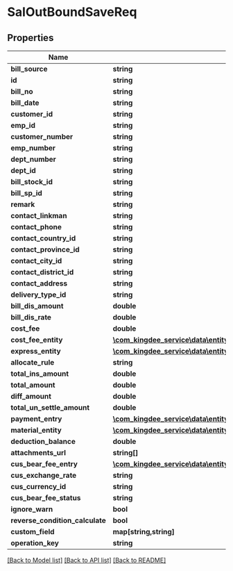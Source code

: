 # SalOutBoundSaveReq

## Properties
Name | Type | Description | Notes
------------ | ------------- | ------------- | -------------
**bill_source** | **string** |  | [optional] 
**id** | **string** |  | [optional] 
**bill_no** | **string** |  | [optional] 
**bill_date** | **string** |  | [optional] 
**customer_id** | **string** |  | [optional] 
**emp_id** | **string** |  | [optional] 
**customer_number** | **string** |  | [optional] 
**emp_number** | **string** |  | [optional] 
**dept_number** | **string** |  | [optional] 
**dept_id** | **string** |  | [optional] 
**bill_stock_id** | **string** |  | [optional] 
**bill_sp_id** | **string** |  | [optional] 
**remark** | **string** |  | [optional] 
**contact_linkman** | **string** |  | [optional] 
**contact_phone** | **string** |  | [optional] 
**contact_country_id** | **string** |  | [optional] 
**contact_province_id** | **string** |  | [optional] 
**contact_city_id** | **string** |  | [optional] 
**contact_district_id** | **string** |  | [optional] 
**contact_address** | **string** |  | [optional] 
**delivery_type_id** | **string** |  | [optional] 
**bill_dis_amount** | **double** |  | [optional] 
**bill_dis_rate** | **double** |  | [optional] 
**cost_fee** | **double** |  | [optional] 
**cost_fee_entity** | [**\com_kingdee_service\data\entity\SalOutBoundCostFeeEntity**](SalOutBoundCostFeeEntity.md) |  | [optional] 
**express_entity** | [**\com_kingdee_service\data\entity\SalOutBoundExpressEntity[]**](SalOutBoundExpressEntity.md) |  | [optional] 
**allocate_rule** | **string** |  | [optional] 
**total_ins_amount** | **double** |  | [optional] 
**total_amount** | **double** |  | [optional] 
**diff_amount** | **double** |  | [optional] 
**total_un_settle_amount** | **double** |  | [optional] 
**payment_entry** | [**\com_kingdee_service\data\entity\SalOutBoundPaymentEntry[]**](SalOutBoundPaymentEntry.md) |  | [optional] 
**material_entity** | [**\com_kingdee_service\data\entity\SalOutBoundSaveReqMaterialEntity[]**](SalOutBoundSaveReqMaterialEntity.md) |  | [optional] 
**deduction_balance** | **double** |  | [optional] 
**attachments_url** | **string[]** |  | [optional] 
**cus_bear_fee_entry** | [**\com_kingdee_service\data\entity\SalOutBoundCusBearFeeEntry[]**](SalOutBoundCusBearFeeEntry.md) |  | [optional] 
**cus_exchange_rate** | **string** |  | [optional] 
**cus_currency_id** | **string** |  | [optional] 
**cus_bear_fee_status** | **string** |  | [optional] 
**ignore_warn** | **bool** |  | [optional] 
**reverse_condition_calculate** | **bool** |  | [optional] 
**custom_field** | **map[string,string]** |  | [optional] 
**operation_key** | **string** |  | [optional] 

[[Back to Model list]](../README.md#documentation-for-models) [[Back to API list]](../README.md#documentation-for-api-endpoints) [[Back to README]](../README.md)


